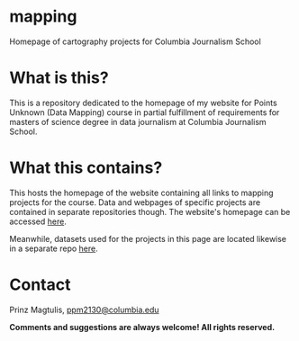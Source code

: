 # mapping
Homepage of cartography projects for Columbia Journalism School

# What is this?

This is a repository dedicated to the homepage of my website for Points Unknown (Data Mapping) course in partial fulfillment of requirements for masters of 
science degree in data journalism at Columbia Journalism School.

# What this contains?

This hosts the homepage of the website containing all links to mapping projects for the course. Data and webpages of specific projects are contained in 
separate repositories though. The website's homepage can be accessed [here](https://pmagtulis.github.io/mapping/).

Meanwhile, datasets used for the projects in this page are located likewise in a separate repo [here](https://github.com/pmagtulis/data-mapping.git). 

# Contact

Prinz Magtulis, [ppm2130@columbia.edu](mailto:ppm2130@columbia.edu)

**Comments and suggestions are always welcome! All rights reserved.**
